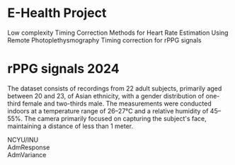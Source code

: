 # E-Health Project
Low complexity Timing Correction Methods for Heart Rate Estimation Using Remote Photoplethysmography
Timing correction for rPPG signals

# rPPG signals 2024
The dataset consists of recordings from 22 adult subjects, primarily aged between 20 and 23, of Asian ethnicity, with a gender distribution of one-third female and two-thirds male. The measurements were conducted indoors at a temperature range of 26–27°C and a relative humidity of 45–55%. The camera primarily focused on capturing the subject's face, maintaining a distance of less than 1 meter.

NCYU/INU <br />
AdmResponse <br />
AdmVariance <br />
